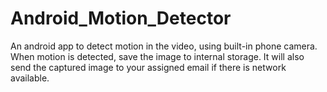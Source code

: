 # Android_Motion_Detector
An android app to detect motion in the video, using built-in phone camera. When motion is detected, save the image to internal storage.
It will also send the captured image to your assigned email if there is network available.